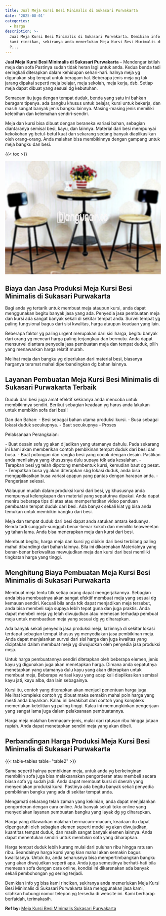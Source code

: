 ```yaml
---
title: Jual Meja Kursi Besi Minimalis di Sukasari Purwakarta
date: '2025-08-01'
categories:
  - harga
description: >-
  Jual Meja Kursi Besi Minimalis di Sukasari Purwakarta. Demikian info yg bisa
  kami rincikan, sekiranya anda memerlukan Meja Kursi Besi Minimalis di Sukasari
  P...
---
```


**Jual Meja Kursi Besi Minimalis di Sukasari Purwakarta** – Mendengar istilah meja dan sofa Pastinya sudah tidak heran lagi untuk anda. Kedua benda tadi seringkali diterapkan dalam kehidupan sehari-hari. halnya meja yg digunakan sbg tempat untuk beragam hal. Beberapa jenis meja yg tak jarang dipakai seperti meja belajar, meja sekolah, meja kerja, dsb. Setiap meja dapat dibuat yang sesuai dg kebutuhan.

Semacam itu juga dengan tempat duduk, benda yang satu ini bahkan beragam tipenya. ada bangku khusus untuk belajar, kursi untuk bekerja, dan masih sangat banyak jenis bangku lainnya. Masing-masing jenis memiliki kelebihan dan kelemahan sendiri-sendiri.

Meja dan kursi bisa dibuat dengan beraneka variasi bahan, sebagian diantaranya semisal besi, kayu, dan lainnya. Material dari besi mempunyai kekokohan yg betul-betul kuat dan sekarang sedang banyak diaplikasikan oleh orang-orang. Anda malahan bisa membikinnya dengan gampang untuk meja bangku dan besi.

{{< toc >}}

![Jual Meja Kursi Besi Minimalis di Sukasari Purwakarta](/images/jual-meja-besi-murah05.png)

## Biaya dan Jasa Produksi Meja Kursi Besi Minimalis di Sukasari Purwakarta

Bagi anda yg tertarik untuk membuat meja ataupun kursi, anda dapat menggunakan begitu banyak jasa yang ada. Penyedia jasa pembuatan meja dan kursi ada sangat banyak sekali di sekitar tempat anda. Survei tempat yg paling fungsional bagus dari sisi kwalitas, harga ataupun keadaan yang lain.

Beberapa faktor yg paling urgent merupakan dari sisi harga, begitu banyak dari orang yg mencari harga paling terjangkau dan bermutu. Anda dapat mensurvei diantara penyedia jasa pembuatan meja dan tempat duduk, pilih yang menawarkan harga relatif murah.

Melihat meja dan bangku yg diperlukan dari material besi, biasanya harganya teramat mahal diperbandingkan dg bahan lainnya.

## Layanan Pembuatan Meja Kursi Besi Minimalis di Sukasari Purwakarta Terbaik

Duduk dari besi juga amat efektif sekiranya anda mencoba untuk membikinnya sendiri. Berikut sebagian keadaan yg harus anda lakukan untuk membikin sofa dari besi!

Dan dan Bahan: - Besi sebagai bahan utama produksi kursi. - Busa sebagai lokasi duduk secukupnya. - Baut secukupnya - Proses

Pelaksanaan Perangkaian:

\- Buat desain sofa yg akan dijadikan yang utamanya dahulu. Pada sekarang ini kami akan memberikan contoh pembikinan tempat duduk dari besi dan busa. - Buat potongan dan rangka besi yang cocok dengan desain. Pastikan anda menilainya yang khususnya dulu supaya tdk ada kesalahan. - Terapkan besi yg telah dipotong membentuk kursi, kemudian baut dg pesat. - Tempatkan busa yg akan diterapkan sbg lokasi duduk, anda bisa mengaplikasikan busa variasi apapun yang pantas dengan harapan anda. - Pengerjaan selesai.

Walaupun mudah dalam produksi kursi dari besi, yg khususnya anda mempunyai kelengkapan dan material yang sepatutnya dipakai. Anda dapat meniru beberapa tips di atas atau memperhatikan video panduan pembuatan tempat duduk dari besi. Ada banyak sekali kiat yg bisa anda temukan untuk membikin bangku dari besi.

Meja dan tempat duduk dari besi dapat anda satukan antara keduanya. Benda tadi sungguh-sungguh benar-benar kokoh dan memiliki keaweeetan yg tahan lama. Anda bisa menerapkan meja dan kursi dari besi.

Membuat begitu, harga meja dan kursi yg dibikin dari besi terbilang paling mahal dibandingi dari bahan lainnya. Bila ini dikarenakan Materialnya yang benar-benar berkwalitas mewujudkan meja dan kursi dari besi memiliki tingkatan harga yang tinggi.

## Menghitung Biaya Pembuatan Meja Kursi Besi Minimalis di Sukasari Purwakarta

Membuat meja tentu tdk setiap orang dapat mengerjakannya. Sebagian anda bisa membuatnya akan sangat efektif membuat meja yang sesuai dg kemauan sendiri. Kecuali bila anda tdk dapat menjadikan meja tersebut, anda bisa membeli saja supaya lebih tepat guna dan juga praktis. Anda dapat membeli meja yg telah diwujudkan atau memesan terhadap pembuat meja untuk membuatkan meja yang sesuai dg yg diharapkan.

Ada banyak sekali penyedia jasa produksi meja, lazimnya di sekitar lokasi terdapat sebagian tempat khusus yg menyediakan jasa pembikinan meja. Anda dapat menjalankan survei dari sisi harga dan juga kwalitas yang diciptakan dalam membuat meja yg diwujudkan oleh penyedia jasa produksi meja.

Untuk harga pembuatannya sendiri ditetapkan oleh beberapa elemen, jenis kayu yg digunakan juga akan menetapkan harga. Dimana anda sepatutnya menetapkan yang utamanya dulu kayu yang akan diterapkan untuk membuat meja, Beberapa variasi kayu yang acap kali diaplikasikan semisal kayu jati, kayu alba, dan lain sebagainya.

Kursi itu, contoh yang diterapkan akan menjadi penentuan harga juga. Melihat kompleks contoh yg dibuat maka semakin mahal poin harga yang mesti anda bayarkan. Kalau ini berakibat dari contoh yang kompleks memerlukan ketelitian yg paling tinggi. Kalau ini memungkinkan pengerjaan yang sangat lama juga dalam pelaksanaan pembuatannya.

Harga meja malahan bermacam-jenis, mulai dari ratusan ribu hingga jutaan rupiah. Anda dapat menetapkan sendiri meja yang akan dibeli.

## Perbandingan Harga Produksi Meja Kursi Besi Minimalis di Sukasari Purwakarta

{{< table-tables table="table2" >}}

Sama seperti halnya pembikinan meja, untuk anda yg berkeinginan membikin sofa juga bisa melaksanakan pengorderan atau membeli secara biasa sofa yg sudah jadi. Anda dapat membuat kursi di daerah yang menyediakan produksi kursi. Pastinya ada begitu banyak sekali penyedia pembikinan bangku yang ada di sekitar tempat anda.

Mengamati sekarang telah zaman yang kekinian, anda dapat menjalankan pengorderan dengan cara online. Ada banyak sekali toko online yang menyediakan layanan pembuatan bangku yang layak dg yg diharapkan.

Harga yang ditawarkan malahan bermacam-macam, keadaan itu dapat dipengaruhi oleh sebagian elemen seperti model yg akan diwujudkan, kuantitas tempat duduk, dan masih sangat banyak elemen lainnya. Anda dapat menentukan sendiri untuk membikin sofa yang diharapkan.

Harga tempat duduk lebih kurang mulai dari puluhan ribu hingga ratusan ribu. Seandainya harga kursi yang kian mahal akan semakin bagus kwalitasnya. Untuk itu, anda seharusnya bisa mempertimbangkan bangku yang akan diwujudkan seperti apa. Anda juga semestinya berhati-hati bila memesan sofa dengan cara online, kondisi ini dikarenakan ada banyak sekali pembohongan yg sering terjadi.

Demikian info yg bisa kami rincikan, sekiranya anda memerlukan Meja Kursi Besi Minimalis di Sukasari Purwakarta bisa menggunakan jasa kami, silahkan hubungi nomor telepon yg tersedia di website ini. Kami berharap berfaidah, terimakasih.

**Ref by:** [Meja Kursi Besi Minimalis Sukasari Purwakarta](https://id.wikipedia.org/wiki/Meja)
